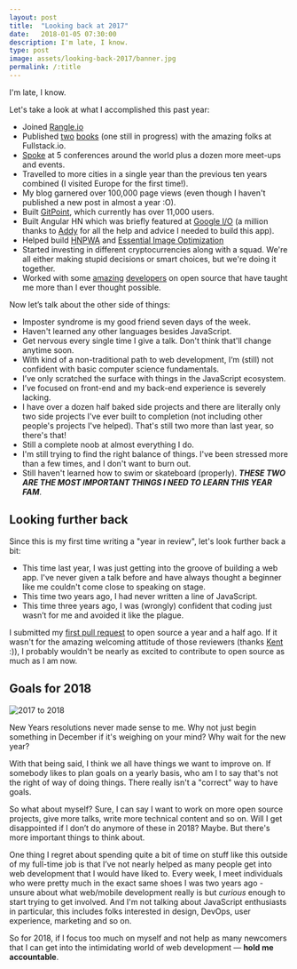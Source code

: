 ```yaml
---
layout: post
title:  "Looking back at 2017"
date:   2018-01-05 07:30:00
description: I'm late, I know.
type: post
image: assets/looking-back-2017/banner.jpg
permalink: /:title
---
```

I'm late, I know.

Let's take a look at what I accomplished this past year:

* Joined [Rangle.io](https://www.instagram.com/p/BdYR9ySh7JA/?taken-by=houssein_dj)
* Published [two](https://www.ng-book.com/modern-ng1/) [books](https://www.fullstackreact.com/react-native/) (one still in progress) with the amazing folks at Fullstack.io.
* [Spoke](https://www.youtube.com/watch?v=CTTL5_G2U9U) at 5 conferences around the world plus a dozen more meet-ups and events.
* Travelled to more cities in a single year than the previous ten years combined (I visited Europe for the first time!).
* My blog garnered over 100,000 page views (even though I haven't published a new post in almost a year :O).
* Built [GitPoint](https://gitpoint.co/), which currently has over 11,000 users.
* Built Angular HN which was briefly featured at [Google I/O](https://www.youtube.com/watch?v=aCMbSyngXB4&feature=youtu.be&t=2230) (a million thanks to [Addy](https://twitter.com/addyosmani) for all the help and advice I needed to build this app).
* Helped build [HNPWA](https://hnpwa.com/) and [Essential Image Optimization](https://images.guide/)
* Started investing in different cryptocurrencies along with a squad. We're all either making stupid decisions or smart choices, but we're doing it together.
* Worked with some [amazing](https://github.com/tastejs/hacker-news-pwas/graphs/contributors) [developers](https://github.com/gitpoint/git-point/graphs/contributors) on open source that have taught me more than I ever thought possible.

Now let’s talk about the other side of things:

* Imposter syndrome is my good friend seven days of the week.
* Haven't learned any other languages besides JavaScript.
* Get nervous every single time I give a talk. Don't think that'll change anytime soon.
* With kind of a non-traditional path to web development, I‘m (still) not confident with basic computer science fundamentals.
* I’ve only scratched the surface with things in the JavaScript ecosystem.
* I’ve focused on front-end and my back-end experience is severely lacking.
* I have over a dozen half baked side projects and there are literally only two side projects I've ever built to completion (not including other people's projects I've helped). That's still two more than last year, so there's that!
* Still a complete noob at almost everything I do.
* I'm still trying to find the right balance of things. I've been stressed more than a few times, and I don't want to burn out.
* Still haven't learned how to swim or skateboard (properly). ***THESE TWO ARE THE MOST IMPORTANT THINGS I NEED TO LEARN THIS YEAR FAM***.

## Looking further back

Since this is my first time writing a "year in review", let's look further back a bit:

* This time last year, I was just getting into the groove of building a web app. I've never given a talk before and have always thought a beginner like me couldn't come close to speaking on stage.
* This time two years ago, I had never written a line of JavaScript. 
* This time three years ago, I was (wrongly) confident that coding just wasn’t for me and avoided it like the plague.

I submitted my [first pull request](https://github.com/javascriptair/site/pull/128) to open source a year and a half ago. If it wasn't for the amazing welcoming attitude of those reviewers (thanks [Kent](https://twitter.com/kentcdodds) :)), I probably wouldn't be nearly as excited to contribute to open source as much as I am now.

## Goals for 2018

<img alt="2017 to 2018" title="2017 to 2018" data-src="/assets/looking-back-2017/2017-was-tough.png" class="lazyload shadow small" />

New Years resolutions never made sense to me. Why not just begin something in December if it's weighing on your mind? Why wait for the new year?

With that being said, I think we all have things we want to improve on. If somebody likes to plan goals on a yearly basis, who am I to say that's not the right of way of doing things. There really isn't a "correct" way to have goals.

So what about myself? Sure, I can say I want to work on more open source projects, give more talks, write more technical content and so on. Will I get disappointed if I don’t do anymore of these in 2018? Maybe. But there's more important things to think about.

One thing I regret about spending quite a bit of time on stuff like this outside of my full-time job is that I’ve not nearly helped as many people get into web development that I would have liked to. Every week, I meet individuals who were pretty much in the exact same shoes I was two years ago - unsure about what web/mobile development really is but *curious* enough to start trying to get involved. And I'm not talking about JavaScript enthusiasts in particular, this includes folks interested in design, DevOps, user experience, marketing and so on.

So for 2018, if I focus too much on myself and not help as many newcomers that I can get into the intimidating world of web development — **hold me accountable**.
